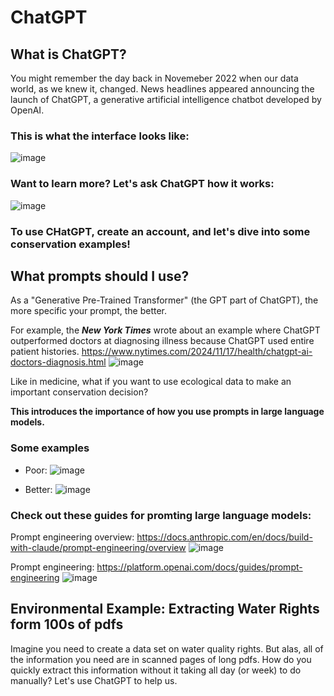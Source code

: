 # ChatGPT


## What is ChatGPT?

You might remember the day back in Novemeber 2022 when our data world, as we knew it, changed. News headlines appeared announcing the launch of ChatGPT, a generative artificial intelligence chatbot developed by OpenAI.

### This is what the interface looks like:
![image](https://github.com/user-attachments/assets/031040e2-4dcb-4e4f-a04d-9213435c5995)

### Want to learn more? Let's ask ChatGPT how it works:
![image](https://github.com/user-attachments/assets/19c70f63-5890-4dd3-b251-5635d4c0303c)

### To use CHatGPT, create an account, and let's dive into some conservation examples!


## What prompts should I use?

As a "Generative Pre-Trained Transformer" (the GPT part of ChatGPT), the more specific your prompt, the better.

For example, the ***New York Times*** wrote about an example where ChatGPT outperformed doctors at diagnosing illness because ChatGPT used entire patient histories. https://www.nytimes.com/2024/11/17/health/chatgpt-ai-doctors-diagnosis.html
![image](https://github.com/user-attachments/assets/c48ba71f-71bd-4fb2-a23d-9ff7ee5fa015)

Like in medicine, what if you want to use ecological data to make an important conservation decision?

**This introduces the importance of how you use prompts in large language models.**

### Some examples
- Poor:
  ![image](https://github.com/user-attachments/assets/7cf46749-7780-4938-8541-7a48caa749ca)

- Better:
  ![image](https://github.com/user-attachments/assets/7b3035a2-c228-4e4e-a5c9-cac52fa6897b)

### Check out these guides for promting large language models:

Prompt engineering overview: https://docs.anthropic.com/en/docs/build-with-claude/prompt-engineering/overview
![image](https://github.com/user-attachments/assets/2c8fa5bc-82a4-455e-bcc3-3378e5111c12)

Prompt engineering: https://platform.openai.com/docs/guides/prompt-engineering
![image](https://github.com/user-attachments/assets/dd793f5b-b8bb-4b8f-828d-63226d36d268)


## Environmental Example: Extracting Water Rights form 100s of pdfs

Imagine you need to create a data set on water quality rights. But alas, all of the information you need are in scanned pages of long pdfs. How do you quickly extract this information without it taking all day (or week) to do manually? Let's use ChatGPT to help us.



